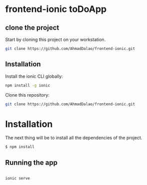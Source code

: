 # frontend-ionic toDoApp

## clone the project

Start by cloning this project on your workstation.

```bash
git clone https://github.com/AhmadDalao/frontend-ionic.git
```

## Installation

Install the ionic CLI globally:

```bash
npm install -g ionic
```

Clone this repository:

```bash
git clone https://github.com/AhmadDalao/frontend-ionic.git
```

# Installation

The next thing will be to install all the dependencies of the project.

```bash
$ npm install
```

## Running the app

```bash

ionic serve

```
